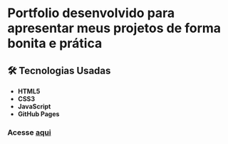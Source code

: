 # Portfolio desenvolvido para apresentar meus projetos de forma bonita e prática 

## 🛠 Tecnologias Usadas 

- **HTML5**
- **CSS3** 
- **JavaScript**
- **GitHub Pages** 

### Acesse [aqui](https://mayuminascimento.github.io/Portfolio/)
